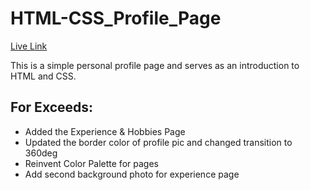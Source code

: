 # HTML-CSS_Profile_Page

[Live Link](https://marie-ehrman.github.io/HTML-CSS_Profile_Page/)

This is a simple personal profile page and serves as an introduction to HTML and CSS.


## For Exceeds:
- Added the Experience & Hobbies Page
- Updated the border color of profile pic and changed transition to 360deg
- Reinvent Color Palette for pages
- Add second background photo for experience page
